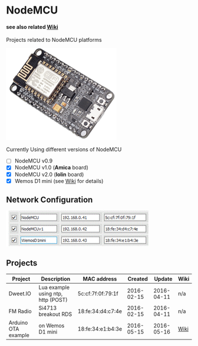 # NodeMCU 
#### see also related [Wiki](https://github.com/griemide/NodeMCU/wiki)  
Projects related to NodeMCU platforms



![NodeMCU](/hardware/NodeMCUv1.png)

Currently Using different versions of NodeMCU

- [ ] NodeMCU v0.9
- [x] NodeMCU v1.0 (**Amica** board)
- [x] NodeMCU v2.0 (**lolin** board)
- [x] Wemos D1 mini (see [Wiki](https://github.com/griemide/NodeMCU/tree/master/hardware/wemosD1mini) for details)

## Network Configuration

![MAC](https://github.com/griemide/NodeMCU/blob/master/hardware/images/ESP8266overviewMACaddress.GIF)

## Projects

Project             | Description                                 | MAC address       | Created    | Update     | Wiki
--------------------|---------------------------------------------| ------------------|------------|------------|------
Dweet.IO            | Lua example using ntp, http (POST)          | 5c:cf:7f:0f:79:1f | 2016-02-15 | 2016-04-11 | n/a
FM Radio            | Si4713 breakout RDS                         | 18:fe:34:d4:c7:4e | 2016-02-15 | 2016-04-11 | n/a
Arduino OTA example | on Wemos D1 mini                            | 18:fe:34:e1:b4:3e | 2016-05-15 | 2016-05-16 | [Wiki](https://github.com/griemide/NodeMCU/tree/master/hardware/wemosD1mini)

